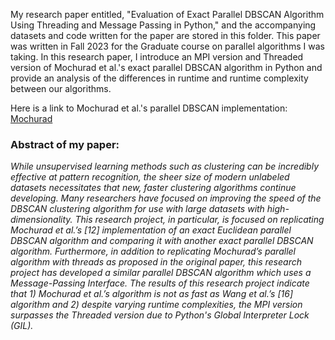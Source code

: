 My research paper entitled, "Evaluation of Exact Parallel DBSCAN Algorithm Using Threading and Message Passing in Python," and the accompanying datasets and code written for the paper are stored in this folder. This paper was written in Fall 2023 for the Graduate course on parallel algorithms I was taking. In this research paper, I introduce an MPI version and Threaded version of Mochurad et al.'s exact parallel DBSCAN algorithm in Python and provide an analysis of the differences in runtime and runtime complexity between our algorithms.

Here is a link to Mochurad et al.'s parallel DBSCAN implementation: [Mochurad](https://www.frontiersin.org/articles/10.3389/fdata.2023.1292923/full)

### Abstract of my paper:
*While unsupervised learning methods such as clustering can be incredibly effective at pattern recognition, the sheer size of modern unlabeled datasets necessitates that new, faster clustering algorithms continue developing. Many researchers have focused on improving the speed of the DBSCAN clustering algorithm for use with large datasets with high-dimensionality. This research project, in particular, is focused on replicating Mochurad et al.’s [12] implementation of an exact Euclidean parallel DBSCAN algorithm and comparing it with another exact parallel DBSCAN algorithm. Furthermore, in addition to replicating Mochurad’s parallel algorithm with threads as proposed in the original paper, this research project has developed a similar parallel DBSCAN algorithm which uses a Message-Passing Interface. The results of this research project indicate that 1) Mochurad et al.’s algorithm is not as fast as Wang et al.’s [16] algorithm and 2) despite varying runtime complexities, the MPI version surpasses the Threaded version due to Python's Global Interpreter Lock (GIL).*
